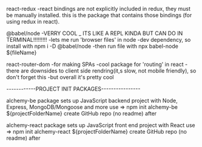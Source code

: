 react-redux
  -react bindings are not explicitly included in redux, they must be manually  installed. this is the package that contains those bindings (for using    redux in react).

@babel/node
  -VERRY COOL _ ITS LIKE A REPL KINDA BUT CAN DO IN TERMINAL!!!!!!!!!
  -lets me run 'browser files' in node
  -dev dependency, so install with npm i -D @babel/node
  -then run file with npx babel-node ${fileName}

react-router-dom
  -for making SPAs
  -cool package for 'routing' in react
  -there are downsides to client side rendring(it,s slow, not mobile friendly), so don't forget this
  -but overall it's pretty cool

------------PROJECT INIT PACKAGES----------------

  alchemy-be
    package sets up JavaScript backend project with Node, Express, MongoDB/Mongoose and more
    use => npm init alchemy-be ${projectFolderName}
    create GitHub repo (no readme) after
  
  alchemy-react
    package sets up JavaScript front end project with React
    use => npm init alchemy-react ${projectFolderName}
    create GitHub repo (no readme) after